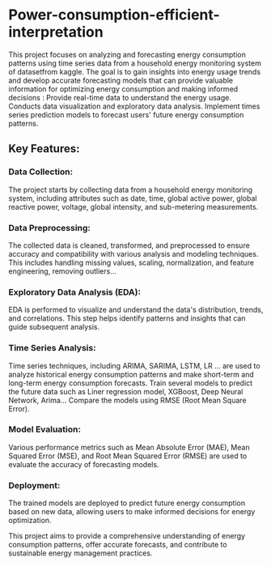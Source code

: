 # Power-consumption-efficient-interpretation

This project focuses on analyzing and forecasting energy consumption patterns using time series data from a household energy monitoring system of datasetfrom kaggle. The goal is to gain insights into energy usage trends and develop accurate forecasting models that can provide valuable information for optimizing energy consumption and making informed decisions :
Provide real-time data to understand the energy usage. 
Conducts data visualization and exploratory data analysis. 
Implement times series prediction models to forecast users' future energy consumption patterns.

## Key Features:

### Data Collection: 
The project starts by collecting data from a household energy monitoring system, including attributes such as date, time, global active power, global reactive power, voltage, global intensity, and sub-metering measurements.

### Data Preprocessing: 
The collected data is cleaned, transformed, and preprocessed to ensure accuracy and compatibility with various analysis and modeling techniques. This includes handling missing values, scaling, normalization, and feature engineering, removing outliers...

### Exploratory Data Analysis (EDA):
EDA is performed to visualize and understand the data's distribution, trends, and correlations. This step helps identify patterns and insights that can guide subsequent analysis.

### Time Series Analysis: 
Time series techniques, including ARIMA, SARIMA,  LSTM, LR ... are used to analyze historical energy consumption patterns and make short-term and long-term energy consumption forecasts.
Train several models to predict the future data such as Liner regression model, XGBoost, Deep Neural Network, Arima…
Compare the models using RMSE (Root Mean Square Error).

### Model Evaluation: 
Various performance metrics such as Mean Absolute Error (MAE), Mean Squared Error (MSE), and Root Mean Squared Error (RMSE) are used to evaluate the accuracy of forecasting models.

### Deployment: 
The trained models are deployed to predict future energy consumption based on new data, allowing users to make informed decisions for energy optimization.

This project aims to provide a comprehensive understanding of energy consumption patterns, offer accurate forecasts, and contribute to sustainable energy management practices.







